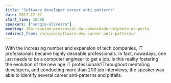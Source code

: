```yaml
---
title: "Software developer career anti patterns"
date: 2017-12-02
start_time: 10:00
speakers: ["sergio-oliveira"]
meeting: 19a-reuniao-presencial-da-comunidade-netponto-no-porto
redirect_from: /sessao/software-dev-career-anti-patterns/
---
```


With the increasing number and expansion of tech companies, IT professionals became highly desirable professionals. In fact, nowadays, one just needs to be a computer engineer to get a job. Is this reality fostering the evolution of the new age IT professionals?Throughout mentoring developers, and conducting more than 200 job interviews, the speaker was able to identify several career anti-patterns and pitfalls.
